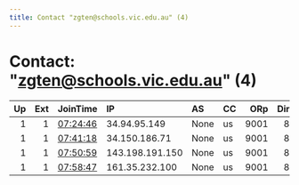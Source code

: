 ```yaml
---
title: Contact "zgten@schools.vic.edu.au" (4)
---
```


# Contact: "zgten@schools.vic.edu.au" (4)

|   Up |   Ext | JoinTime                                                                                            | IP              | AS   | CC   |   ORp |   Dirp | OS    | Version   | Nickname           |   eFamMembers |
|-----:|------:|:----------------------------------------------------------------------------------------------------|:----------------|:-----|:-----|------:|-------:|:------|:----------|:-------------------|--------------:|
|    1 |     1 | [07:24:46](https://metrics.torproject.org/rs.html#details/EE641271FF27024F1E41F398E0C49D0B80065987) | 34.94.95.149    | None | us   |  9001 |     80 | Linux | 0.4.5.9   | ilikecats          |             1 |
|    1 |     1 | [07:41:18](https://metrics.torproject.org/rs.html#details/5C629854BBD90F06E73A6CE030F016A089EFE3FF) | 34.150.186.71   | None | us   |  9001 |     80 | Linux | 0.4.5.9   | maicoolrelay       |             1 |
|    1 |     1 | [07:50:59](https://metrics.torproject.org/rs.html#details/06B3D45DDD0499889343A35A45CDC01F091557F6) | 143.198.191.150 | None | us   |  9001 |     80 | Linux | 0.4.5.9   | whatdoinamemyrelay |             1 |
|    1 |     1 | [07:58:47](https://metrics.torproject.org/rs.html#details/AF8B058EA721926786FEA2AD59CA8FFBE3176402) | 161.35.232.100  | None | us   |  9001 |     80 | Linux | 0.4.5.9   | azuresucks         |             1 |
